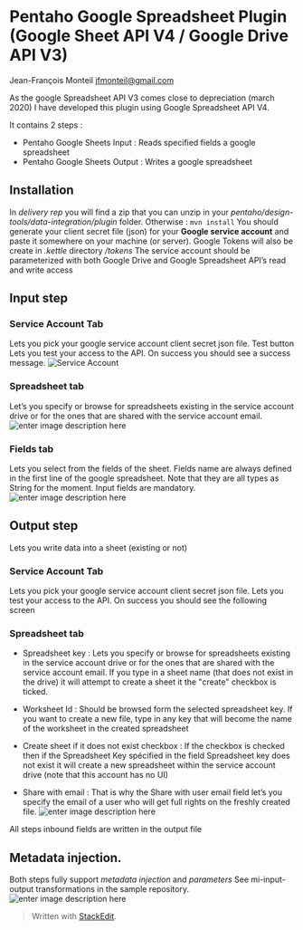 # Pentaho Google Spreadsheet Plugin (Google Sheet API V4 / Google Drive API V3)

Jean-François Monteil
jfmonteil@gmail.com

As the google Spreadsheet API V3 comes close to depreciation (march 2020) I have developed this plugin using Google Spreadsheet API V4.

It contains 2 steps :
* Pentaho Google Sheets Input : Reads specified fields a google spreadsheet
* Pentaho Google Sheets Output : Writes a google spreadsheet

## Installation
In *delivery rep* you will find a zip that you can unzip in your *pentaho/design-tools/data-integration/plugin* folder.
Otherwise :  ``` mvn install ```
You should generate your client secret file (json) for your **Google service account** and paste it somewhere on your machine (or server).
Google Tokens will also be create in *.kettle* directory */tokens*
The service account should be parameterized with both Google Drive and Google Spreadsheet  API’s read and write access

## Input step
### Service Account Tab
Lets you pick your google service account client secret json file.
Test button Lets you test your access to the API.
On success you should see a success message.
![Service Account](https://github.com/jfmonteil/Pentaho-Google-Sheet-Plugin/blob/master/screenshots/PentahoGoogleSheetInput-Credential.png?raw=true)


### Spreadsheet tab
Let’s you specify or browse for spreadsheets existing in the service account drive or for the ones that are shared with the service account email.
![enter image description here](https://raw.githubusercontent.com/jfmonteil/Pentaho-Google-Sheet-Plugin/master/screenshots/PentahoGoogleSheetInput-Spreadsheet.png)


### Fields tab
Lets you select from the fields of the sheet.
Fields name are always defined in the first line of the google spreadsheet.
Note that they are all types as String for the moment.
Input fields are mandatory.
![enter image description here](https://raw.githubusercontent.com/jfmonteil/Pentaho-Google-Sheet-Plugin/master/screenshots/PentahoGoogleSheetInput-Fields.png)

## Output step
Lets you write data into a sheet (existing or not)

### Service Account Tab
Lets you pick your google service account client secret json file.
Lets  you test your access to the API. On success you should see the following screen

### Spreadsheet tab

* Spreadsheet key : 
Lets you specify or browse for spreadsheets existing in the service account drive or for the ones that are shared with the service account email.
If you type in a sheet name (that does not exist in the drive) it will attempt to create a sheet it the "create" checkbox is ticked.
* Worksheet Id : Should be browsed form the selected spreadsheet key. If you want to create a new file, type in any key that will become the name of the worksheet in the created spreadsheet

* Create sheet if it does not exist checkbox : 
If the checkbox is checked then if the Spreadsheet Key spécified in the field Spreadsheet key does not exist it will create a new spreadsheet within the service account drive (note that this account has no UI)

* Share with email : 
That is why the Share with user email field let’s you specify the email of a user who will get full rights on the freshly created file.
![enter image description here](https://raw.githubusercontent.com/jfmonteil/Pentaho-Google-Sheet-Plugin/master/screenshots/PentahoGoogleSheetOut-Spreadsheet.png)

All steps inbound fields are written in the output file

## Metadata injection.
Both steps fully support *metadata injection* and *parameters*
See mi-input-output transformations in the sample repository.
![enter image description here](https://raw.githubusercontent.com/jfmonteil/Pentaho-Google-Sheet-Plugin/master/screenshots/PentahoGoogleSheetOut-Spreadsheet_Variable.png)

 


> Written with [StackEdit](https://stackedit.io/).